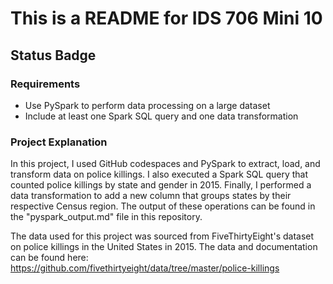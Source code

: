  # This is a README for IDS 706 Mini 10

## Status Badge 


### Requirements
-   Use PySpark to perform data processing on a large dataset
-   Include at least one Spark SQL query and one data transformation

### Project Explanation

In this project, I used GitHub codespaces and PySpark to extract, load, and transform data on police killings. I also executed a Spark SQL query that counted police killings by state and gender in 2015. Finally, I performed a data transformation to add a new column that groups states by their respective Census region. The output of these operations can be found in the "pyspark_output.md" file in this repository. 

The data used for this project was sourced from FiveThirtyEight's dataset on police killings in the United States in 2015. The data and documentation can be found here: https://github.com/fivethirtyeight/data/tree/master/police-killings

